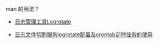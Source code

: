 man 的用法？

- [日志管理工具Logrotate](https://www.cnblogs.com/futeng/p/4785206.html)

- [日志文件切割服务logrotate配置及crontab定时任务的使用](https://www.cnblogs.com/cainiaoliu/p/6259640.html)
